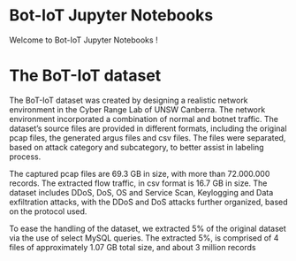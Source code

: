 # Bot-IoT Jupyter Notebooks

Welcome to Bot-IoT Jupyter Notebooks ! 

# The BoT-IoT dataset 

The BoT-IoT dataset was created by designing a realistic network environment in the Cyber Range Lab of UNSW Canberra. The network environment incorporated a combination of normal and botnet traffic. The dataset’s source files are provided in different formats, including the original pcap files, the generated argus files and csv files. The files were separated, based on attack category and subcategory, to better assist in labeling process.

The captured pcap files are 69.3 GB in size, with more than 72.000.000 records. The extracted flow traffic, in csv format is 16.7 GB in size. The dataset includes DDoS, DoS, OS and Service Scan, Keylogging and Data exfiltration attacks, with the DDoS and DoS attacks further organized, based on the protocol used.

To ease the handling of the dataset, we extracted 5% of the original dataset via the use of select MySQL queries. The extracted 5%, is comprised of 4 files of approximately 1.07 GB total size, and about 3 million records
